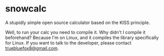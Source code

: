 # snowcalc
A stupidly simple open source calculator based on the KISS principle.

Well, to run your calc you need to compile it. Why didn't I compile it beforehand?
Because I'm on Linux, and it compiles the library specifically for Linux.
If you want to talk to the developer, please contact truebluefox8@gmail.com.
